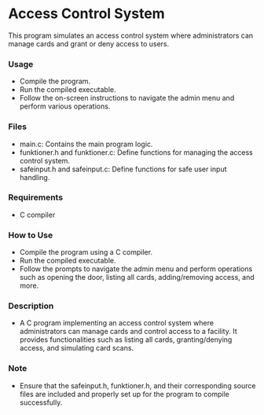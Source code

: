 # Access Control System
This program simulates an access control system where administrators can manage cards and grant or deny access to users.

### Usage
- Compile the program.
- Run the compiled executable.
- Follow the on-screen instructions to navigate the admin menu and perform various operations.
### Files
- main.c: Contains the main program logic.
- funktioner.h and funktioner.c: Define functions for managing the access control system.
- safeinput.h and safeinput.c: Define functions for safe user input handling.
### Requirements
- C compiler
### How to Use
- Compile the program using a C compiler.
- Run the compiled executable.
- Follow the prompts to navigate the admin menu and perform operations such as opening the door, listing all cards, adding/removing access, and more.
### Description
- A C program implementing an access control system where administrators can manage cards and control access to a facility. It provides functionalities such as listing all cards, granting/denying access, and simulating card scans.

### Note
- Ensure that the safeinput.h, funktioner.h, and their corresponding source files are included and properly set up for the program to compile successfully.

